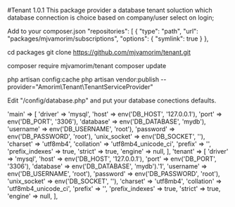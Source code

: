 #Tenant  1.0.1
This package provider a database tenant soluction which database connection is choice based on company/user select on login;

Add to your composer.json
 "repositories": [
        {
            "type": "path",
            "url": "packages/mjvamorim/subscriptions",
            "options": {
                "symlink": true
            }
        },

cd packages
git clone https://github.com/mjvamorim/tenant.git

composer require mjvamorim/tenant
composer update

php artisan config:cache
php artisan vendor:publish --provider="Amorim\Tenant\TenantServiceProvider"

Edit "/config/database.php" and put your database conections defaults.

'main' => [
            'driver' => 'mysql',
            'host' => env('DB_HOST', '127.0.0.1'),
            'port' => env('DB_PORT', '3306'),
            'database' => env('DB_DATABASE', 'mydb'),
            'username' => env('DB_USERNAME', 'root'),
            'password' => env('DB_PASSWORD', 'root'),
            'unix_socket' => env('DB_SOCKET', ''),
            'charset' => 'utf8mb4',
            'collation' => 'utf8mb4_unicode_ci',
            'prefix' => '',
            'prefix_indexes' => true,
            'strict' => true,
            'engine' => null,
        ],
        'tenant' => [
            'driver' => 'mysql',
            'host' => env('DB_HOST', '127.0.0.1'),
            'port' => env('DB_PORT', '3306'),
            'database' => env('DB_DATABASE', 'mydb').'1',
            'username' => env('DB_USERNAME', 'root'),
            'password' => env('DB_PASSWORD', 'root'),
            'unix_socket' => env('DB_SOCKET', ''),
            'charset' => 'utf8mb4',
            'collation' => 'utf8mb4_unicode_ci',
            'prefix' => '',
            'prefix_indexes' => true,
            'strict' => true,
            'engine' => null,
        ],
    






